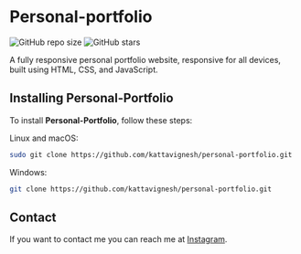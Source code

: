 # Personal-portfolio

![GitHub repo size](https://img.shields.io/github/repo-size/kattavignesh/personal-portfolio)
![GitHub stars](https://img.shields.io/github/stars/kattavignesh/personal-portfolio?style=social)

A fully responsive personal portfolio website, responsive for all devices, built using HTML, CSS, and JavaScript.


## Installing Personal-Portfolio

To install **Personal-Portfolio**, follow these steps:

Linux and macOS:

```bash
sudo git clone https://github.com/kattavignesh/personal-portfolio.git
```

Windows:

```bash
git clone https://github.com/kattavignesh/personal-portfolio.git
```

## Contact

If you want to contact me you can reach me at [Instagram](https://www.instagram.com/vigneshh.20).
